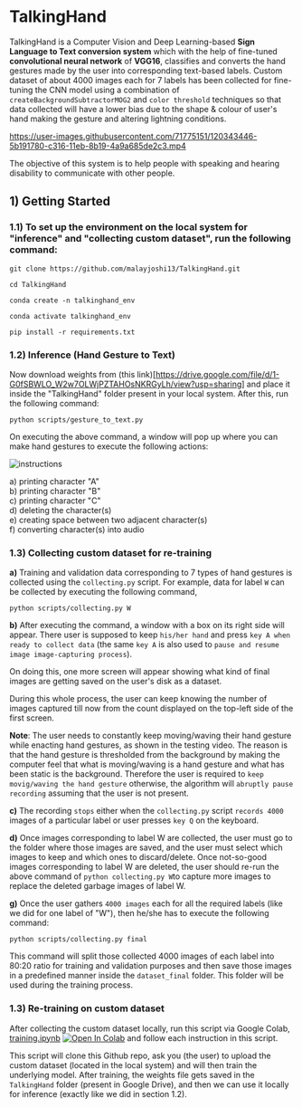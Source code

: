 # TalkingHand
TalkingHand is a Computer Vision and Deep Learning-based **Sign Language to Text conversion system** which with the help of fine-tuned **convolutional neural network** of **VGG16**, classifies and converts the hand gestures made by the user into corresponding text-based labels. Custom dataset of about 4000 images each for 7 labels has been collected for fine-tuning the CNN model using a combination of ```createBackgroundSubtractorMOG2``` and ```color threshold``` techniques so that data collected will have a lower bias due to the shape & colour of user's hand making the gesture and altering lightning conditions.

https://user-images.githubusercontent.com/71775151/120343446-5b191780-c316-11eb-8b19-4a9a685de2c3.mp4

The objective of this system is to help people with speaking and hearing disability to communicate with other people.

## 1) Getting Started

### 1.1) To set up the environment on the local system for **"inference"** and **"collecting custom dataset"**, run the following command:

```
git clone https://github.com/malayjoshi13/TalkingHand.git

cd TalkingHand

conda create -n talkinghand_env

conda activate talkinghand_env

pip install -r requirements.txt
```

### 1.2) Inference (Hand Gesture to Text)

Now download weights from (this link)[https://drive.google.com/file/d/1-G0fSBWLO_W2w7OLWjPZTAHOsNKRGyLh/view?usp=sharing] and place it inside the "TalkingHand" folder present in your local system. After this, run the following command:

```
python scripts/gesture_to_text.py
```

On executing the above command, a window will pop up where you can make hand gestures to execute the following actions: <br>
 
![instructions](https://user-images.githubusercontent.com/71775151/147411597-b9ce18f7-ef47-48a4-8e8b-0dc10e626610.jpg)

a) printing character "A" <br>
b) printing character "B" <br>
c) printing character "C" <br>
d) deleting the character(s) <br>
e) creating space between two adjacent character(s) <br>
f) converting character(s) into audio <be>

### 1.3) Collecting custom dataset for re-training
**a)** Training and validation data corresponding to 7 types of hand gestures is collected using the ```collecting.py``` script. For example, data for label ```W``` can be collected by executing the following command,

```
python scripts/collecting.py W
``` 

**b)** After executing the command, a window with a box on its right side will appear. There user is supposed to keep ```his/her hand``` and press ```key A when ready to collect data``` (the same ```key A``` is also used to ```pause and resume image image-capturing process```). 

On doing this, one more screen will appear showing what kind of final images are getting saved on the user's disk as a dataset. 

During this whole process, the user can keep knowing the number of images captured till now from the count displayed on the top-left side of the first screen.

**Note**: The user needs to constantly keep moving/waving their hand gesture while enacting hand gestures, as shown in the testing video. The reason is that the hand gesture is thresholded from the background by making the computer feel that what is moving/waving is a hand gesture and what has been static is the background. Therefore the user is required to ```keep movig/waving the hand gesture``` otherwise, the algorithm will ```abruptly pause recording``` assuming that the user is not present.

**c)** The recording ```stops``` either when the ```collecting.py``` script ```records 4000``` images of a particular label or user presses ```key Q``` on the keyboard. 

**d)** Once images corresponding to label W are collected, the user must go to the folder where those images are saved, and the user must select which images to keep and which ones to discard/delete. Once not-so-good images corresponding to label W are deleted, the user should re-run the above command of ```python collecting.py W```to capture more images to replace the deleted garbage images of label W. 

**g)** Once the user gathers ```4000 images``` each for all the required labels (like we did for one label of "W"), then he/she has to execute the following command:

```
python scripts/collecting.py final
```

This command will split those collected 4000 images of each label into 80:20 ratio for training and validation purposes and then save those images in a  predefined manner inside the ```dataset_final``` folder. This folder will be used during the training process.

### 1.3) Re-training on custom dataset

After collecting the custom dataset locally, run this script via Google Colab, [training.ipynb](https://github.com/malayjoshi13/TalkingHand/blob/main/scripts/training.ipynb) [![Open In Colab](https://colab.research.google.com/assets/colab-badge.svg)](https://colab.research.google.com/github/malayjoshi13/TalkingHand/blob/main/scripts/training.ipynb) and follow each instruction in this script. 

This script will clone this Github repo, ask you (the user) to upload the custom dataset (located in the local system) and will then train the underlying model. After training, the weights file gets saved in the ```TalkingHand``` folder (present in Google Drive), and then we can use it locally for inference (exactly like we did in section 1.2).
